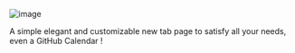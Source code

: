 ![image](https://github.com/redsteadz/Aurora/assets/86804632/ccb91c63-85ba-4c5b-8ab3-f584c44d805b) 

A simple elegant and customizable new tab page to satisfy all your needs, even a GitHub Calendar !

